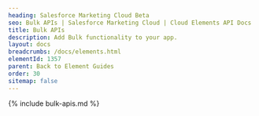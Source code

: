 ```yaml
---
heading: Salesforce Marketing Cloud Beta
seo: Bulk APIs | Salesforce Marketing Cloud | Cloud Elements API Docs
title: Bulk APIs
description: Add Bulk functionality to your app.
layout: docs
breadcrumbs: /docs/elements.html
elementId: 1357
parent: Back to Element Guides
order: 30
sitemap: false
---
```


{% include bulk-apis.md %}

